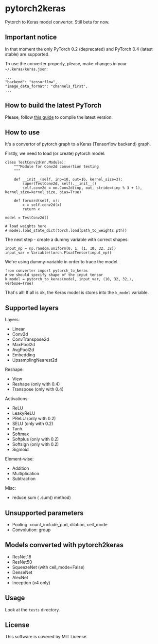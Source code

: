# pytorch2keras
Pytorch to Keras model convertor. Still beta for now.

## Important notice

In that moment the only PyTorch 0.2 (deprecated) and PyTorch 0.4 (latest stable) are supported.

To use the converter properly, please, make changes in your `~/.keras/keras.json`:


```
...
"backend": "tensorflow",
"image_data_format": "channels_first",
...
```

## How to build the latest PyTorch

Please, follow [this guide](https://github.com/pytorch/pytorch#from-source) to compile the latest version.

## How to use

It's a convertor of pytorch graph to a Keras (Tensorflow backend) graph.

Firstly, we need to load (or create) pytorch model:

```
class TestConv2d(nn.Module):
    """Module for Conv2d convertion testing
    """

    def __init__(self, inp=10, out=16, kernel_size=3):
        super(TestConv2d, self).__init__()
        self.conv2d = nn.Conv2d(inp, out, stride=(inp % 3 + 1), kernel_size=kernel_size, bias=True)

    def forward(self, x):
        x = self.conv2d(x)
        return x

model = TestConv2d()

# load weights here
# model.load_state_dict(torch.load(path_to_weights.pth))
```

The next step - create a dummy variable with correct shapes:

```
input_np = np.random.uniform(0, 1, (1, 10, 32, 32))
input_var = Variable(torch.FloatTensor(input_np))
```

We're using dummy-variable in order to trace the model.

```
from converter import pytorch_to_keras
# we should specify shape of the input tensor
k_model = pytorch_to_keras(model, input_var, (10, 32, 32,), verbose=True)  
```

That's all! If all is ok, the Keras model is stores into the `k_model` variable.

## Supported layers

Layers:

* Linear
* Conv2d
* ConvTranspose2d
* MaxPool2d
* AvgPool2d
* Embedding
* UpsamplingNearest2d

Reshape:

* View
* Reshape (only with 0.4)
* Transpose (only with 0.4)

Activations:

* ReLU
* LeakyReLU
* PReLU (only with 0.2)
* SELU (only with 0.2)
* Tanh
* Softmax
* Softplus (only with 0.2)
* Softsign (only with 0.2)
* Sigmoid

Element-wise:

* Addition
* Multiplication
* Subtraction

Misc:

* reduce sum ( .sum() method)

## Unsupported parameters

* Pooling: count_include_pad, dilation, ceil_mode
* Convolution: group

## Models converted with pytorch2keras

* ResNet18
* ResNet50
* SqueezeNet (with ceil_mode=False)
* DenseNet
* AlexNet
* Inception (v4 only)

## Usage
Look at the `tests` directory.

## License
This software is covered by MIT License.